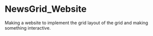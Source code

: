 # NewsGrid_Website
Making a website to implement the grid layout of the grid and making something interactive.
